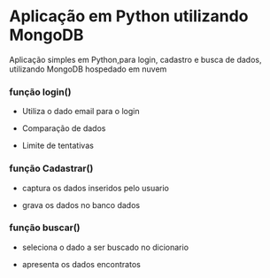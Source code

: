 # Aplicação em Python utilizando MongoDB

Aplicação simples em Python,para login, cadastro e busca de dados, utilizando MongoDB hospedado em nuvem

<h3>função login()</h3>

- Utiliza o dado email para o login

- Comparação de dados

- Limite de tentativas

<h3>função Cadastrar()</h3>

- captura os dados inseridos pelo usuario

- grava os dados no banco dados

<h3>função buscar()</h3>

- seleciona o dado a ser buscado no dicionario

- apresenta os dados encontratos

